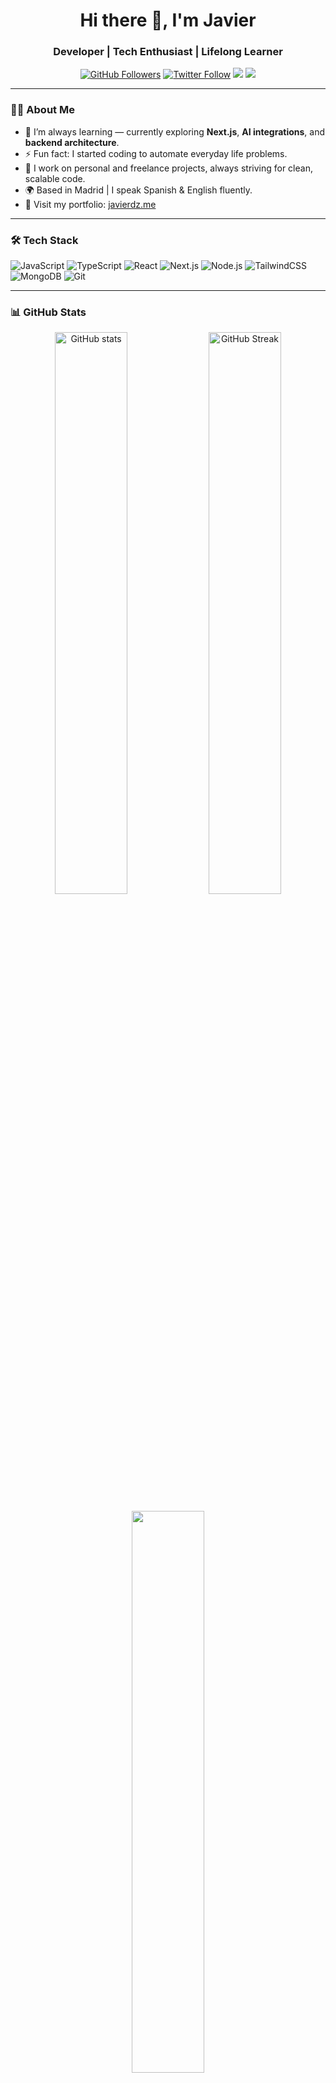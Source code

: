 <h1 align="center">Hi there 👋, I'm Javier</h1>
<h3 align="center">Developer | Tech Enthusiast | Lifelong Learner</h3>

<p align="center">
  <a href="https://github.com/jaavierdz"><img src="https://img.shields.io/github/followers/jaavierdz?label=Follow&style=social" alt="GitHub Followers"></a>
  <a href="https://x.com/javieerdzzz"><img src="https://img.shields.io/twitter/follow/javieerdzzz?style=social" alt="Twitter Follow"></a>
  <a href="mailto:javier@javierdz.me"><img src="https://img.shields.io/badge/email-javier@javierdz.me-blue?style=flat&logo=gmail"></a>
  <a href="https://javierdz.me"><img src="https://img.shields.io/badge/Portfolio-javierdz.xyz-orange?style=flat&logo=vercel"></a>
</p>

---

### 👨‍💻 About Me

- 🌱 I’m always learning — currently exploring **Next.js**, **AI integrations**, and **backend architecture**.
- ⚡ Fun fact: I started coding to automate everyday life problems.
- 💼 I work on personal and freelance projects, always striving for clean, scalable code.
- 🌍 Based in Madrid | I speak Spanish & English fluently.
- 🔗 Visit my portfolio: [javierdz.me](https://javierdz.me)

---

### 🛠️ Tech Stack

![JavaScript](https://img.shields.io/badge/-JavaScript-F7DF1E?style=flat-square&logo=javascript&logoColor=000)
![TypeScript](https://img.shields.io/badge/-TypeScript-3178C6?style=flat-square&logo=typescript&logoColor=fff)
![React](https://img.shields.io/badge/-React-61DAFB?style=flat-square&logo=react&logoColor=000)
![Next.js](https://img.shields.io/badge/-Next.js-000000?style=flat-square&logo=next.js)
![Node.js](https://img.shields.io/badge/-Node.js-339933?style=flat-square&logo=node.js&logoColor=fff)
![TailwindCSS](https://img.shields.io/badge/-Tailwind-38B2AC?style=flat-square&logo=tailwind-css&logoColor=fff)
![MongoDB](https://img.shields.io/badge/-MongoDB-47A248?style=flat-square&logo=mongodb&logoColor=fff)
![Git](https://img.shields.io/badge/-Git-F05032?style=flat-square&logo=git&logoColor=fff)

---

### 📊 GitHub Stats

<p align="center">
  <img src="https://github-readme-stats.vercel.app/api?username=jaavierdz&show_icons=true&theme=radical" alt="GitHub stats" width="48%" />
  <img src="https://github-readme-streak-stats.herokuapp.com/?user=jaavierdz&theme=radical" alt="GitHub Streak" width="48%" />
</p>
<p align="center">
  <img src="https://github-readme-stats.vercel.app/api/top-langs/?username=jaavierdz&layout=compact&theme=radical" width="48%"/>
</p>

---

### 📫 Let's Connect

- 🐦 Twitter: [@javieerdzzz](https://x.com/javieerdzzz))
- 🌐 Website: [javierdz.me](https://javierdz.me)
- 📧 Email: javier@javierdz.me

---

<!-- GitHub Profile Views -->
<p align="center">
  <img src="https://komarev.com/ghpvc/?username=jaavierdz&style=flat-square&color=blue" alt="Profile Views" />
</p>
